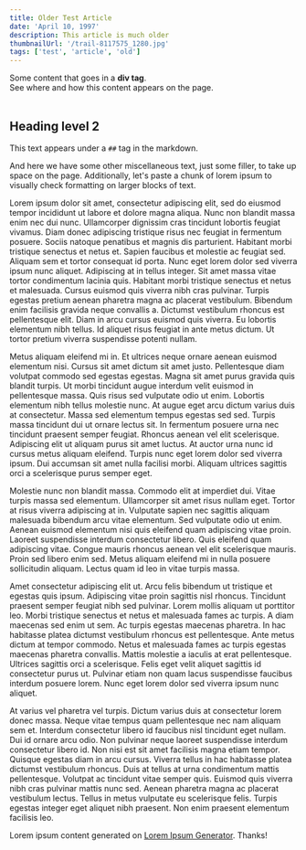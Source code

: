 ```yaml
---
title: Older Test Article
date: 'April 10, 1997'
description: This article is much older
thumbnailUrl: '/trail-8117575_1280.jpg'
tags: ['test', 'article', 'old']
---
```


<div>
  Some content that goes in a <strong>div tag</strong>. <br/>
  See where and how this content appears on the page.
</div>

<br/>

## Heading level 2

This text appears under a `##` tag in the markdown.

And here we have some other miscellaneous text, just some filler, to take up space on the page. Additionally, let's paste a chunk of lorem ipsum to visually check formatting on larger blocks of text.

Lorem ipsum dolor sit amet, consectetur adipiscing elit, sed do eiusmod tempor incididunt ut labore et dolore magna aliqua. Nunc non blandit massa enim nec dui nunc. Ullamcorper dignissim cras tincidunt lobortis feugiat vivamus. Diam donec adipiscing tristique risus nec feugiat in fermentum posuere. Sociis natoque penatibus et magnis dis parturient. Habitant morbi tristique senectus et netus et. Sapien faucibus et molestie ac feugiat sed. Aliquam sem et tortor consequat id porta. Nunc eget lorem dolor sed viverra ipsum nunc aliquet. Adipiscing at in tellus integer. Sit amet massa vitae tortor condimentum lacinia quis. Habitant morbi tristique senectus et netus et malesuada. Cursus euismod quis viverra nibh cras pulvinar. Turpis egestas pretium aenean pharetra magna ac placerat vestibulum. Bibendum enim facilisis gravida neque convallis a. Dictumst vestibulum rhoncus est pellentesque elit. Diam in arcu cursus euismod quis viverra. Eu lobortis elementum nibh tellus. Id aliquet risus feugiat in ante metus dictum. Ut tortor pretium viverra suspendisse potenti nullam.

Metus aliquam eleifend mi in. Et ultrices neque ornare aenean euismod elementum nisi. Cursus sit amet dictum sit amet justo. Pellentesque diam volutpat commodo sed egestas egestas. Magna sit amet purus gravida quis blandit turpis. Ut morbi tincidunt augue interdum velit euismod in pellentesque massa. Quis risus sed vulputate odio ut enim. Lobortis elementum nibh tellus molestie nunc. At augue eget arcu dictum varius duis at consectetur. Massa sed elementum tempus egestas sed sed. Turpis massa tincidunt dui ut ornare lectus sit. In fermentum posuere urna nec tincidunt praesent semper feugiat. Rhoncus aenean vel elit scelerisque. Adipiscing elit ut aliquam purus sit amet luctus. At auctor urna nunc id cursus metus aliquam eleifend. Turpis nunc eget lorem dolor sed viverra ipsum. Dui accumsan sit amet nulla facilisi morbi. Aliquam ultrices sagittis orci a scelerisque purus semper eget.

Molestie nunc non blandit massa. Commodo elit at imperdiet dui. Vitae turpis massa sed elementum. Ullamcorper sit amet risus nullam eget. Tortor at risus viverra adipiscing at in. Vulputate sapien nec sagittis aliquam malesuada bibendum arcu vitae elementum. Sed vulputate odio ut enim. Aenean euismod elementum nisi quis eleifend quam adipiscing vitae proin. Laoreet suspendisse interdum consectetur libero. Quis eleifend quam adipiscing vitae. Congue mauris rhoncus aenean vel elit scelerisque mauris. Proin sed libero enim sed. Metus aliquam eleifend mi in nulla posuere sollicitudin aliquam. Lectus quam id leo in vitae turpis massa.

Amet consectetur adipiscing elit ut. Arcu felis bibendum ut tristique et egestas quis ipsum. Adipiscing vitae proin sagittis nisl rhoncus. Tincidunt praesent semper feugiat nibh sed pulvinar. Lorem mollis aliquam ut porttitor leo. Morbi tristique senectus et netus et malesuada fames ac turpis. A diam maecenas sed enim ut sem. Ac turpis egestas maecenas pharetra. In hac habitasse platea dictumst vestibulum rhoncus est pellentesque. Ante metus dictum at tempor commodo. Netus et malesuada fames ac turpis egestas maecenas pharetra convallis. Mattis molestie a iaculis at erat pellentesque. Ultrices sagittis orci a scelerisque. Felis eget velit aliquet sagittis id consectetur purus ut. Pulvinar etiam non quam lacus suspendisse faucibus interdum posuere lorem. Nunc eget lorem dolor sed viverra ipsum nunc aliquet.

At varius vel pharetra vel turpis. Dictum varius duis at consectetur lorem donec massa. Neque vitae tempus quam pellentesque nec nam aliquam sem et. Interdum consectetur libero id faucibus nisl tincidunt eget nullam. Dui id ornare arcu odio. Non pulvinar neque laoreet suspendisse interdum consectetur libero id. Non nisi est sit amet facilisis magna etiam tempor. Quisque egestas diam in arcu cursus. Viverra tellus in hac habitasse platea dictumst vestibulum rhoncus. Duis at tellus at urna condimentum mattis pellentesque. Volutpat ac tincidunt vitae semper quis. Euismod quis viverra nibh cras pulvinar mattis nunc sed. Aenean pharetra magna ac placerat vestibulum lectus. Tellus in metus vulputate eu scelerisque felis. Turpis egestas integer eget aliquet nibh praesent. Non enim praesent elementum facilisis leo.

Lorem ipsum content generated on [Lorem Ipsum Generator](https://loremipsum.io/generator/). Thanks!
